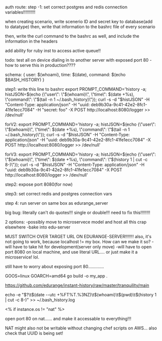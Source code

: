 auth route:
step -1: set correct postgres and redis connection variables!!!!!!!!!!

when creating scenario, write scenerio ID and secret key to database(add to datatype)
then, write that information to the bashrc file of every scenario

then, write the curl command to the bashrc as well, and include the information in the headers

add ability for ruby inst to access active queue!!


todo:
test all on device dialing in to another server with exposed port 80 
-how to serve this in production????

schema:
{
	user: $(whoami),
	time: $(date),
	command: $(echo $BASH_HISTORY)
}


step1: write this line to bashrc
export PROMPT_COMMAND='history -a; histJSON=$(echo {\"user\": \"$(whoami)\", \"time\": $(date +%s), \"command\": \"$(tail -n 1 ~/.bash_history)\"}); curl -s -d "$histJSON" -H "Content-Type: application/json" -H "uuid: deb9b30a-9c41-42e2-8fc1-41fe1ecc7084" -H "secret: foo" -X POST http://localhost:8080/logger >> /dev/null'


forV2:
export PROMPT_COMMAND='history -a; histJSON=$(echo {\"user\": \"$(whoami)\", \"time\": $(date +%s), \"command\": \"$(tail -n 1 ~/.bash_history)\"}); curl -s -d "$histJSON" -H "Content-Type: application/json" -H "uuid: deb9b30a-9c41-42e2-8fc1-41fe1ecc7084" -X POST http://localhost:8080/logger >> /dev/null'


forV3:
export PROMPT_COMMAND='history -a; histJSON=$(echo {\"user\": \"$(whoami)\", \"time\": $(date +%s), \"command\": \"$(history 1 | cut -c 8-)\"}); curl -s -d "$histJSON" -H "Content-Type: application/json" -H "uuid: deb9b30a-9c41-42e2-8fc1-41fe1ecc7084" -X POST http://localhost:8080/logger >> /dev/null'

step2: expose port 8080(for now)

step3: set correct redis and postgres connection vars

step 4: run server on same box as edurange_server 

big bug: literally can't do quotes!!! single or double!!! need to fix this!!!!!!!!

2 options:
-possibly move to microservece model and host all this crap elsewhere
-bake into edu-server

MUST SWITCH OVER TARGET URL ON EDURANGE-SERVER!!!!!!!
also, it's not going to work, because localhost != my box. How can we make it so? 
-will have to take hit for development(server only move)
-will have to open port 8080 on local machine, and use literal URL....
or just make it a microservice! lol.  

still have to worry about exposing port 80.............

GOOS=linux GOARCH=amd64 go build -o my_app .

https://github.com/edurange/instant-history/raw/master/tranquility/main


echo -e "$?\t$(date --utc +%FT%T.%3NZ)\t$(whoami)\t$(pwd)\t$(history 1 | cut -c 8-)" >> ~/.bash_history.log

<% if instance.os != "nat" %>

open port 80 on nat......
and make it accessable to everything!!!

NAT might also not be writable without changing chef scripts on AWS...
also check that UUID is being set!

